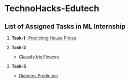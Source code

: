 # TechnoHacks-Edutech

## List of Assigned Tasks in ML Internship

1. **Task-1**
    -[Predicting House Prices](https://github.com/sxnjai23/TechnoHacks-Edutech/tree/main/TechnoHacks%20Edutech%20Official/Task%201%20-%20Predicting%20House%20Prices)

2. **Task-2**
    - [Classify Iris Flowers](https://github.com/sxnjai23/TechnoHacks-Edutech/tree/main/TechnoHacks%20Edutech%20Official/Task%202%20-%20Classify%20Iris%20Flowers)
  
3. **Task-3**
    - [Diabetes  Prediction](https://github.com/sxnjai23/TechnoHacks-Edutech/blob/main/TechnoHacks%20Edutech%20Official/Task%203%20-%20Diabetes%20Prediction/Diabetes%20Prediction.ipynb)
